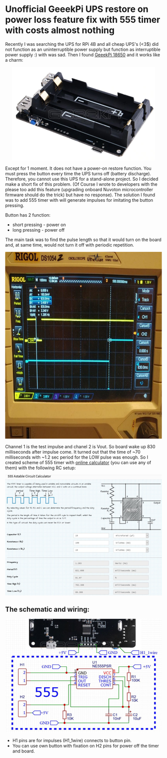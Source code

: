 # Unofficial GeeekPi UPS restore on power loss feature fix with 555 timer with costs almost nothing
Recently I was searching the UPS for RPi 4B and all cheap UPS's (<3$) did not function as an uninterruptible power supply but function as interruptible power supply :) with was sad.
Then I found [GeeekPi 18650](https://aliexpress.ru/item/33011106536.html?spm=a2g0o.productlist.0.0.2c3b4bb5S8H6NC&algo_pvid=a5cdb866-c0a1-4a2b-a3bd-09a6f57ff75d&algo_expid=a5cdb866-c0a1-4a2b-a3bd-09a6f57ff75d-0&btsid=0b8b036316076217905251854ea032&ws_ab_test=searchweb0_0,searchweb201602_,searchweb201603_&sku_id=67157312088) and it works like a charm:

<p align="center">
  <img width="460" height="300" src="https://github.com/Siegurd01/GeeekPi-18650-Hardware-Fix/blob/main/photo/UPS.jpg">
</p>

Except for 1 moment. It does not have a power-on restore function. You must press the button every time the UPS turns off (battery discharge). Therefore, you cannot use this UPS for a stand-alone project.
So I decided make a short fix of this problem. (Of Course I wrote to developers with the please too add this feature (upgrading onboard Nuvoton microcontroller firmware should do the trick) but have no response). 
The solution I found was to add 555 timer with will generate impulses for imitating the button pressing.

Button has 2 function:
 * short pressing - power on
 * long pressing - power off 

The main task was to find the pulse length so that it would turn on the board and, at same time, would not turn it off with periodic repetition.

<p align="center">
  <img width="800" height="600" src="https://github.com/Siegurd01/GeeekPi-18650-Hardware-Fix/blob/main/photo/Oscill.jpg">
</p>

Channel 1 is the test impulse and chanel 2 is Vout. So board wake up 830 milliseconds after impulse come.
It turned out that the time of ~70 milliseconds with ~1.2 sec period for the LOW pulse was enough.
So I created scheme of 555 timer with [online calculator](https://ohmslawcalculator.com/555-astable-calculator) (you can use any of them) with the following RC setup:

![](https://github.com/Siegurd01/GeeekPi-18650-Hardware-Fix/blob/main/photo/555%20calc.jpg)

## The schematic and wiring:

![](https://github.com/Siegurd01/GeeekPi-18650-Hardware-Fix/blob/main/photo/scheme1.jpg)

* H1 pins are for impulses (H1_1wire) connects to button pin.
* You can use own button with fixation on H2 pins for power off the timer and board.
